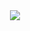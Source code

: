 <div align="center">
  <img src="https://github.com/nicolas-sou/Landing_Page_Coca/assets/117684301/68dfa136-efbc-4105-989e-acd1f97660cd" />
</div>
